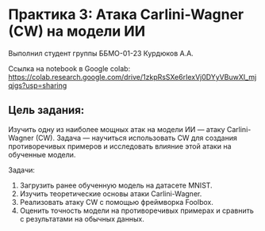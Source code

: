 # Практика 3: Атака Carlini-Wagner (CW) на модели ИИ
Выполнил студент группы ББМО-01-23 Курдюков А.А.

Ссылка на notebook в Google colab: https://colab.research.google.com/drive/1zkpRsSXe6rIexVj0DYyVBuwXI_mjqjgs?usp=sharing

## Цель задания:

Изучить одну из наиболее мощных атак на модели ИИ — атаку Carlini-Wagner (CW). Задача —
научиться использовать CW для создания противоречивых примеров и исследовать влияние этой
атаки на обученные модели.

Задачи:

1. Загрузить ранее обученную модель на датасете MNIST.
2. Изучить теоретические основы атаки Carlini-Wagner.
3. Реализовать атаку CW с помощью фреймворка Foolbox.
4. Оценить точность модели на противоречивых примерах и сравнить с результатами на обычных данных.

